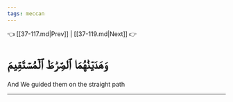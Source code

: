```yaml
---
tags: meccan
---
```


👈 [[37-117.md|Prev]] | [[37-119.md|Next]] 👉

# وَهَدَيۡنَٰهُمَا ٱلصِّرَٰطَ ٱلۡمُسۡتَقِيمَ

And We guided them on the straight path

---


